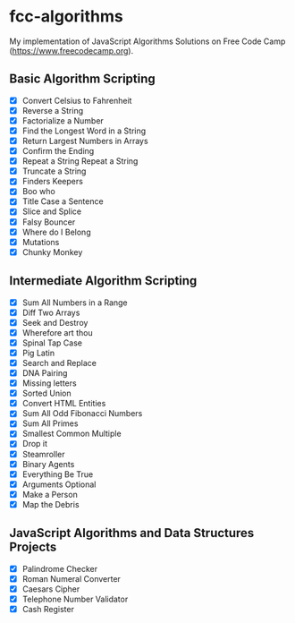 # fcc-algorithms
My implementation of JavaScript Algorithms Solutions on Free Code Camp (https://www.freecodecamp.org).  


## Basic Algorithm Scripting
* [x] Convert Celsius to Fahrenheit
* [x] Reverse a String
* [x] Factorialize a Number
* [x] Find the Longest Word in a String
* [x] Return Largest Numbers in Arrays
* [x] Confirm the Ending
* [x] Repeat a String Repeat a String
* [x] Truncate a String
* [x] Finders Keepers
* [x] Boo who
* [x] Title Case a Sentence
* [x] Slice and Splice
* [x] Falsy Bouncer
* [x] Where do I Belong
* [x] Mutations
* [x] Chunky Monkey

## Intermediate Algorithm Scripting
* [x] Sum All Numbers in a Range
* [x] Diff Two Arrays
* [x] Seek and Destroy
* [x] Wherefore art thou
* [x] Spinal Tap Case
* [x] Pig Latin
* [x] Search and Replace
* [x] DNA Pairing
* [x] Missing letters
* [x] Sorted Union
* [x] Convert HTML Entities
* [x] Sum All Odd Fibonacci Numbers
* [x] Sum All Primes
* [x] Smallest Common Multiple
* [x] Drop it
* [x] Steamroller
* [x] Binary Agents
* [x] Everything Be True
* [x] Arguments Optional
* [x] Make a Person
* [x] Map the Debris

## JavaScript Algorithms and Data Structures Projects
* [x] Palindrome Checker
* [x] Roman Numeral Converter
* [x] Caesars Cipher
* [x] Telephone Number Validator
* [x] Cash Register
